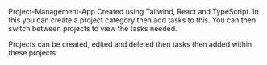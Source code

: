 Project-Management-App
Created using Tailwind, React and TypeScript. In this you can create a project category then add tasks to this. You can then switch between projects to view the tasks needed.

Projects can be created, edited and deleted then tasks then added within these projects
